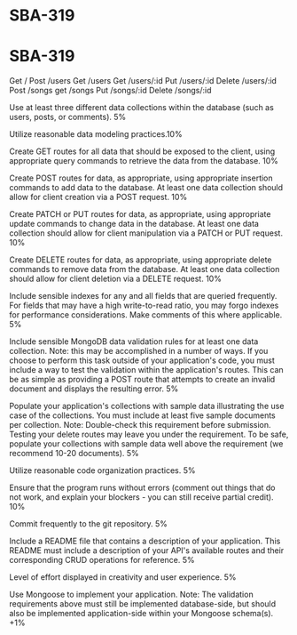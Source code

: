 # SBA-319
# SBA-319
Get /
Post /users
Get /users
Get /users/:id
Put /users/:id
Delete /users/:id
Post /songs
get /songs
Put /songs/:id
Delete /songs/:id










Use at least three different data collections within the database (such as users, posts, or comments). 5%

Utilize reasonable data modeling practices.10%

Create GET routes for all data that should be exposed to the client, using appropriate query commands to retrieve the data from the database. 10%

Create POST routes for data, as appropriate, using appropriate insertion commands to add data to the database. At least one data collection should allow for client creation via a POST request. 10%

Create PATCH or PUT routes for data, as appropriate, using appropriate update commands to change data in the database. At least one data collection should allow for client manipulation via a PATCH or PUT request. 10%

Create DELETE routes for data, as appropriate, using appropriate delete commands to remove data from the database. At least one data collection should allow for client deletion via a DELETE request. 10%

Include sensible indexes for any and all fields that are queried frequently. For fields that may have a high write-to-read ratio, you may forgo indexes for performance considerations. Make comments of this where applicable. 5%

Include sensible MongoDB data validation rules for at least one data collection.
Note: this may be accomplished in a number of ways. If you choose to perform this task outside of your application's code, you must include a way to test the validation within the application's routes. This can be as simple as providing a POST route that attempts to create an invalid document and displays the resulting error. 5%

Populate your application's collections with sample data illustrating the use case of the collections. You must include at least five sample documents per collection.
Note: Double-check this requirement before submission. Testing your delete routes may leave you under the requirement. To be safe, populate your collections with sample data well above the requirement (we recommend 10-20 documents). 5%

Utilize reasonable code organization practices. 5%

Ensure that the program runs without errors (comment out things that do not work, and explain your blockers - you can still receive partial credit). 10%

Commit frequently to the git repository. 5%

Include a README file that contains a description of your application.
This README must include a description of your API's available routes and their corresponding CRUD operations for reference. 5%

Level of effort displayed in creativity and user experience. 5%

Use Mongoose to implement your application.
Note: The validation requirements above must still be implemented database-side, but should also be implemented application-side within your Mongoose schema(s). +1%